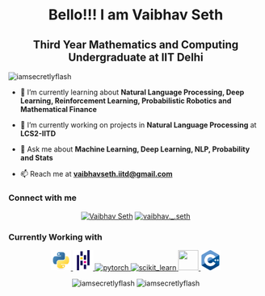 
<h1 align="center">Bello!!! I am Vaibhav Seth</h1>
<h2 align="center">Third Year Mathematics and Computing Undergraduate at IIT Delhi</h3>

<p align="left"> <img src="https://komarev.com/ghpvc/?username=iamsecretlyflash&label=Profile%20views&color=0e75b6&style=flat" alt="iamsecretlyflash" /> </p>

- 🌱 I’m currently learning about **Natural Language Processing, Deep Learning, Reinforcement Learning, Probabilistic Robotics and Mathematical Finance**
- 🔭 I’m currently working on projects in **Natural Language Processing** at **LCS2-IITD**
- 💬 Ask me about **Machine Learning, Deep Learning, NLP, Probability and Stats**

- 📫 Reach me at **vaibhavseth.iitd@gmail.com**

<h3 align="left">Connect with me</h3>
<p align="center">
<a href="https://www.linkedin.com/in/vaibhav-seth-665476223" target="blank"><img align="center" src="https://raw.githubusercontent.com/rahuldkjain/github-profile-readme-generator/master/src/images/icons/Social/linked-in-alt.svg" alt="Vaibhav Seth" height="30" width="40" /></a>
<a href="https://instagram.com/vaibhav._.seth" target="blank"><img align="center" src="https://raw.githubusercontent.com/rahuldkjain/github-profile-readme-generator/master/src/images/icons/Social/instagram.svg" alt="vaibhav._.seth" height="30" width="40" /></a>
</p>

<h3 align="left">Currently Working with</h3>
<p align="center"><a href="https://www.python.org" target="_blank" rel="noreferrer"> <img src="https://raw.githubusercontent.com/devicons/devicon/master/icons/python/python-original.svg" alt="python" width="40" height="40"/> </a>  <a href="https://pandas.pydata.org/" target="_blank" rel="noreferrer"> <img src="https://raw.githubusercontent.com/devicons/devicon/2ae2a900d2f041da66e950e4d48052658d850630/icons/pandas/pandas-original.svg" alt="pandas" width="40" height="40"/> </a> <a href="https://pytorch.org/" target="_blank" rel="noreferrer"> <img src="https://www.vectorlogo.zone/logos/pytorch/pytorch-icon.svg" alt="pytorch" width="40" height="40"/> </a> <a href="https://scikit-learn.org/" target="_blank" rel="noreferrer"> <img src="https://upload.wikimedia.org/wikipedia/commons/0/05/Scikit_learn_logo_small.svg" alt="scikit_learn" width="40" height="40"/> </a> 
<a href="https://logowik.com/openai-chat-gpt-5-logo-vector-56774.html"><img src="https://static.vecteezy.com/system/resources/previews/021/059/827/original/chatgpt-logo-chat-gpt-icon-on-white-background-free-vector.jpg" width="40" height="40"></a><a href="https://www.w3schools.com/cpp/" target="_blank" rel="noreferrer"> <img src="https://raw.githubusercontent.com/devicons/devicon/master/icons/cplusplus/cplusplus-original.svg" alt="cplusplus" width="40" height="40"/> </a>
</p>
<p align="center">
<img src="https://github-readme-stats.vercel.app/api/top-langs?username=iamsecretlyflash&show_icons=true&locale=en&layout=compact&theme=highcontrast" alt="iamsecretlyflash" width="240"  height="320"/> <img src="https://github-readme-stats.vercel.app/api?username=iamsecretlyflash&show_icons=true&locale=en&theme=highcontrast" alt="iamsecretlyflash" width="320"  height="320"/> 
</p>
